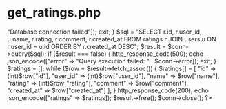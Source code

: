 #  get_ratings.php

<?php
include "db_connect.php";
header('Content-Type: application/json');
header("Access-Control-Allow-Origin: *");
header("Access-Control-Allow-Methods: GET");
header("Access-Control-Allow-Headers: Content-Type");

if (!$conn) {
    http_response_code(500);
    echo json_encode(["error" => "Database connection failed"]);
    exit;
}

$sql = "SELECT r.id, r.user_id, u.name, r.rating, r.comment, r.created_at 
        FROM ratings r 
        JOIN users u ON r.user_id = u.id 
        ORDER BY r.created_at DESC";
$result = $conn->query($sql);

if ($result === false) {
    http_response_code(500);
    echo json_encode(["error" => "Query execution failed: " . $conn->error]);
    exit;
}

$ratings = [];
while ($row = $result->fetch_assoc()) {
    $ratings[] = [
        "id" => (int)$row["id"],          
        "user_id" => (int)$row["user_id"], 
        "name" => $row["name"],
        "rating" => (int)$row["rating"],   
        "comment" => $row["comment"],
        "created_at" => $row["created_at"]
    ];
}

http_response_code(200);
echo json_encode(["ratings" => $ratings]);

$result->free();
$conn->close();
?>
